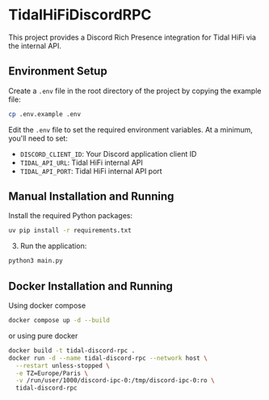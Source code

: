 # TidalHiFiDiscordRPC

This project provides a Discord Rich Presence integration for Tidal HiFi via the internal API.

## Environment Setup

Create a `.env` file in the root directory of the project by copying the example file:

```bash
cp .env.example .env
```

Edit the `.env` file to set the required environment variables. At a minimum, you'll need to set:

- `DISCORD_CLIENT_ID`: Your Discord application client ID
- `TIDAL_API_URL`: Tidal HiFi internal API
- `TIDAL_API_PORT`: Tidal HiFi internal API port

## Manual Installation and Running

Install the required Python packages:

```bash
uv pip install -r requirements.txt
```

3. Run the application:

```bash
python3 main.py
```

## Docker Installation and Running

Using docker compose

```bash
docker compose up -d --build
```

or using pure docker

```bash
docker build -t tidal-discord-rpc .
docker run -d --name tidal-discord-rpc --network host \
  --restart unless-stopped \
  -e TZ=Europe/Paris \
  -v /run/user/1000/discord-ipc-0:/tmp/discord-ipc-0:ro \
  tidal-discord-rpc
```
